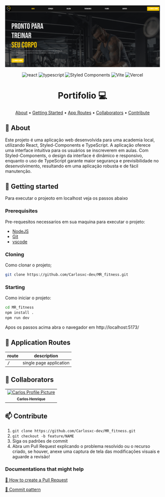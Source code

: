 [TYPESCRIPT__BADGE]: https://img.shields.io/badge/typescript-D4FAFF?style=for-the-badge&logo=typescript
[REACT__BADGE]: https://img.shields.io/badge/React-005CFE?style=for-the-badge&logo=react

<p align="center">
    <img src="./screen2.png" alt="Image Example" width="700px">
</p>

<div align="center">

![react][REACT__BADGE]
![typescript][TYPESCRIPT__BADGE]
![Styled Components](https://img.shields.io/badge/styled--components-DB7093?style=for-the-badge&logo=styled-components&logoColor=white)
![Vite](https://img.shields.io/badge/vite-%23646CFF.svg?style=for-the-badge&logo=vite&logoColor=white)
![Vercel](https://img.shields.io/badge/vercel-%23000000.svg?style=for-the-badge&logo=vercel&logoColor=white)

</div>

<h1 align="center" style="font-weight: bold;">Portifolio 💻</h1>

<p align="center">
 <a href="#about">About</a> • 
 <a href="#started">Getting Started</a> • 
  <a href="#started">App Routes</a> • 
  <a href="#colab">Collaborators</a> •
 <a href="#contribute">Contribute</a>
</p>

<h2 id="about">📌 About</h2>

Este projeto é uma aplicação web desenvolvida para uma academia local, utilizando React, Styled-Components e TypeScript. A aplicação oferece uma interface intuitiva para os usuários se inscreverem em aulas. Com Styled-Components, o design da interface é dinâmico e responsivo, enquanto o uso de TypeScript garante maior segurança e previsibilidade no desenvolvimento, resultando em uma aplicação robusta e de fácil manutenção.

<h2 id="started">🚀 Getting started</h2>

Para executar o projeoto em localhost veja os passos abaixo

<h3>Prerequisites</h3>

Pre-requesitos necessarios em sua maquina para executar o projeto:

- [NodeJS](https://nodejs.org/en)
- [Git](https://git-scm.com/downloads)
- [vscode](https://code.visualstudio.com/)

<h3>Cloning</h3>

Como clonar o projeto;

```bash
git clone https://github.com/Carlosxc-dev/MR_fitness.git
```

<h3>Starting</h3>

Como iniciar o projeto:

```bash
cd MR_fitness
npm install .
npm run dev
```

Apos os passos acima abra o navegador em http://localhost:5173/

<h2 id="routes">📍 Application Routes</h2>

| route        | description             |
| ------------ | ----------------------- |
| <kbd>/</kbd> | single page application |

<h2 id="colab">🤝 Collaborators</h2>

<table>
  <tr>
    <td align="center">
      <a href="#">
        <img src="https://avatars.githubusercontent.com/u/61745249?s=400&u=743a07edff42551fed704856e78c3a9e3f556580&v=4" width="100px;" alt="Carlos Profile Picture"/><br>
        <sub>
          <b>Carlos Henrique</b>
        </sub>
      </a>
    </td>
  </tr>
</table>

<h2 id="contribute">📫 Contribute</h2>

1. `git clone https://github.com/Carlosxc-dev/MR_fitness.git`
2. `git checkout -b feature/NAME`
3. Siga os padrões de commit
4. Abra um Pull Request explicando o problema resolvido ou o recurso criado, se houver, anexe uma captura de tela das modificações visuais e aguarde a revisão!

<h3>Documentations that might help</h3>

[📝 How to create a Pull Request](https://www.atlassian.com/br/git/tutorials/making-a-pull-request)

[💾 Commit pattern](https://gist.github.com/joshbuchea/6f47e86d2510bce28f8e7f42ae84c716)
